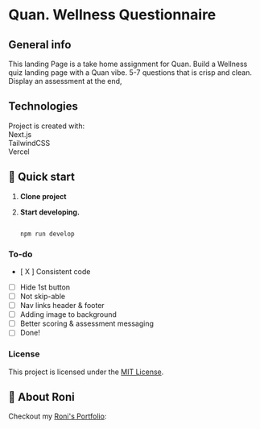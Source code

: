 # Quan. Wellness Questionnaire
## General info
This landing Page is a take home assignment for Quan. Build a Wellness quiz landing page with a Quan vibe. 5-7 questions that is crisp and clean. Display an assessment at the end,
	
## Technologies
Project is created with:<br/>
Next.js </br>
TailwindCSS </br>
Vercel

	
## 🚀 Quick start
1. **Clone project**

2.  **Start developing.**

   

    ```shell
    
    npm run develop
    ```

### To-do
- [ X ] Consistent code
- [ ] Hide 1st button
- [ ] Not skip-able
- [ ] Nav links header & footer
- [ ] Adding image to background
- [ ] Better scoring & assessment messaging
- [ ] Done!

### License

This project is licensed under the [MIT License](LICENSE.md).

## 🚀 About Roni

Checkout my [Roni's Portfolio](https://www.roni.rocks):


